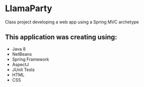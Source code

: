 # LlamaParty
Class project developing a web app using a Spring MVC archetype

## This application was creating using: 

* Java 8
* NetBeans
* Spring Framework
* AspectJ
* JUnit Tests
* HTML
* CSS
